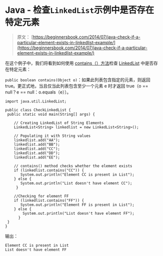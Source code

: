 # Java - 检查`LinkedList`示例中是否存在特定元素

> 原文： [https://beginnersbook.com/2014/07/java-check-if-a-particular-element-exists-in-linkedlist-example/](https://beginnersbook.com/2014/07/java-check-if-a-particular-element-exists-in-linkedlist-example/)

在这个例子中，我们将看到如何使用 [contains（）方法](https://docs.oracle.com/javase/7/docs/api/java/util/LinkedList.html#contains(java.lang.Object))检查 [LinkedList](https://beginnersbook.com/2013/12/linkedlist-in-java-with-example/ "LinkedList in Java with Example") 中是否存在特定元素：

`public boolean contains(Object o)`：如果此列表包含指定的元素，则返回 true。更正式地，当且仅当此列表包含至少一个元素 e 时才返回 true（o == null？e == null：o.equals（e））。

```
import java.util.LinkedList;

public class CheckLinkedList {
 public static void main(String[] args) {

    // Creating LinkedList of String Elements
    LinkedList<String> linkedlist = new LinkedList<String>();

    // Populating it with String values
    linkedlist.add("AA");
    linkedlist.add("BB");
    linkedlist.add("CC");
    linkedlist.add("DD");
    linkedlist.add("EE");

    // contains() method checks whether the element exists
    if (linkedlist.contains("CC")) {
       System.out.println("Element CC is present in List");
    } else {
       System.out.println("List doesn't have element CC");
     }

    //Checking for element FF
    if (linkedlist.contains("FF")) {
       System.out.println("Element FF is present in List");
    } else {
        System.out.println("List doesn't have element FF");
      }
 }
}
```

输出：

```
Element CC is present in List
List doesn't have element FF
```